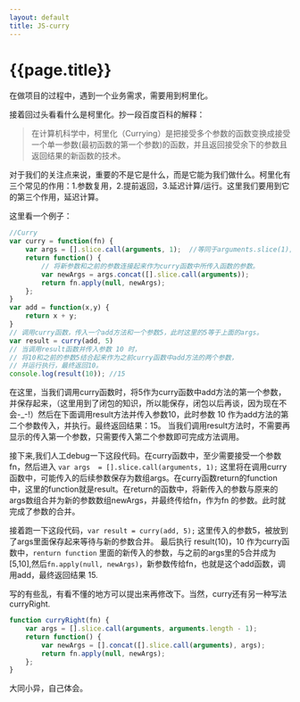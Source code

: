 ```yaml
---
layout: default
title: JS-curry
---
```

# {{page.title}}

在做项目的过程中，遇到一个业务需求，需要用到柯里化。

接着回过头看看什么是柯里化。抄一段百度百科的解释：

> 在计算机科学中，柯里化（Currying）是把接受多个参数的函数变换成接受一个单一参数(最初函数的第一个参数)的函数，并且返回接受余下的参数且返回结果的新函数的技术。

对于我们的关注点来说，重要的不是它是什么，而是它能为我们做什么。柯里化有三个常见的作用：1.参数复用，2.提前返回，3.延迟计算/运行。这里我们要用到它的第三个作用，延迟计算。

 这里看一个例子：

``` js
//Curry
var curry = function(fn) {
    var args = [].slice.call(arguments, 1);  //等同于arguments.slice(1);
    return function() {
        // 将新参数和之前的参数连接起来作为curry函数中所传入函数的参数。
        var newArgs = args.concat([].slice.call(arguments));
        return fn.apply(null, newArgs);
    };
}
var add = function(x,y) {
    return x + y;
}
// 调用curry函数，传入一个add方法和一个参数5，此时这里的5等于上面的args。
var result = curry(add, 5)
// 当调用result函数并传入参数 10 时，
// 将10和之前的参数5结合起来作为之前curry函数中add方法的两个参数，
// 并运行执行，最终返回10。
console.log(result(10)); //15
```

在这里，当我们调用curry函数时，将5作为curry函数中add方法的第一个参数，并保存起来，（这里用到了闭包的知识，所以能保存，闭包以后再谈，因为现在不会-_-!）然后在下面调用result方法并传入参数10，此时参数 10 作为add方法的第二个参数传入，并执行。最终返回结果：15。
当我们调用result方法时，不需要再显示的传入第一个参数，只需要传入第二个参数即可完成方法调用。

接下来,我们人工debug一下这段代码。在curry函数中，至少需要接受一个参数 fn，然后进入 `var args  = [].slice.call(arguments, 1);` 这里将在调用curry函数中，可能传入的后续参数保存为数组args。在curry函数return的function 中，这里的function就是result。在return的函数中，将新传入的参数与原来的args数组合并为新的参数数组newArgs，并最终传给fn，作为fn 的参数。此时就完成了参数的合并。

接着跑一下这段代码，`var result = curry(add, 5);` 这里传入的参数5，被放到了args里面保存起来等待与新的参数合并。 最后执行 result(10)，10 作为curry函数中，`renturn function` 里面的新传入的参数，与之前的args里的5合并成为[5,10],然后`fn.apply(null, newArgs)`，新参数传给fn，也就是这个add函数，调用add，最终返回结果 15.

写的有些乱，有看不懂的地方可以提出来再修改下。当然，curry还有另一种写法curryRight.

``` js
function curryRight(fn) {
    var args = [].slice.call(arguments, arguments.length - 1);
    return function() {
        var newArgs = [].concat([].slice.call(arguments), args);
        return fn.apply(null, newArgs);
    };
}
```

大同小异，自己体会。
